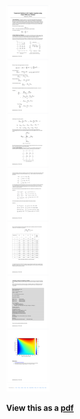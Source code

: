 
![Image of the pdf](https://github.com/sbhhdp/laplace-equation/blob/master/screenshot.png)

## View this as a [pdf](https://github.com/sbhhdp/laplace-equation/blob/master/Numerical%20Solution%20to%20the%20Laplace%20equation%20using%20FDM_SubhadeepBej.pdf)
